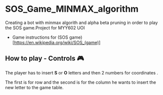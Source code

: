 # SOS_Game_MINMAX_algorithm
Creating a bot with minmax algorith and alpha beta pruning in order to play the SOS game.Project for MYY602 UOI 

- Game instructions for (SOS game)[https://en.wikipedia.org/wiki/SOS_(game)]
 
## How to play - Controls :video_game:

The player has to insert **S** or **O** letters and then 2 numbers for coordinates .

The first is for row and the second is for the column he wants to insert the new letter to the game table.
